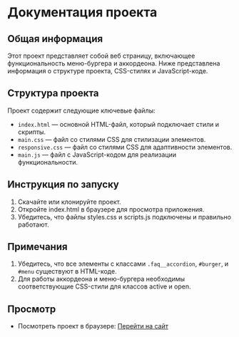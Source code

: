 # Документация проекта

## Общая информация

Этот проект представляет собой веб страницу, включающее функциональность меню-бургера и аккордеона. Ниже представлена информация о структуре проекта, CSS-стилях и JavaScript-коде.

## Структура проекта

Проект содержит следующие ключевые файлы:

- `index.html` — основной HTML-файл, который подключает стили и скрипты.
- `main.css` — файл со стилями CSS для стилизации элементов.
- `responsive.css` — файл со стилями CSS для адаптивности элементов.
- `main.js` — файл с JavaScript-кодом для реализации функциональности.

## Инструкция по запуску

1. Скачайте или клонируйте проект.
2. Откройте index.html в браузере для просмотра приложения.
3. Убедитесь, что файлы styles.css и scripts.js подключены и правильно работают.

## Примечания

1. Убедитесь, что все элементы с классами `.faq__accordion`, `#burger`, и `#menu` существуют в HTML-коде.
2. Для работы аккордеона и меню-бургера необходимы соответствующие CSS-стили для классов active и open.

## Просмотр

- Посмотреть проект в браузере: [Перейти на сайт](https://alexeybogatyrevfrontend.github.io/testTasks/aster/)
